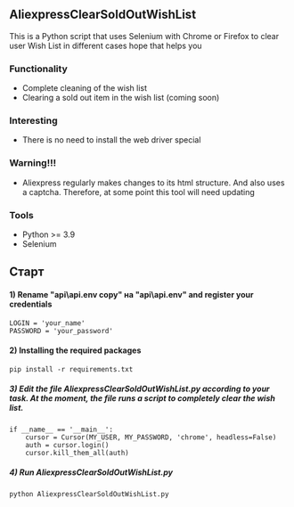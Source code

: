 ## AliexpressClearSoldOutWishList

This is a Python script that uses Selenium with Chrome or Firefox to clear user Wish List in different cases
hope that helps you

### Functionality
- Complete cleaning of the wish list
- Clearing a sold out item in the wish list (coming soon)

### Interesting
- There is no need to install the web driver special

### Warning!!!
- Aliexpress regularly makes changes to its html structure. And also uses a captcha. Therefore, at some point this tool will need updating

### Tools
- Python >= 3.9
- Selenium

## Старт

#### 1) Rename "api\api\.env copy" на "api\api\.env" and register your credentials

    LOGIN = 'your_name'
    PASSWORD = 'your_password'

#### 2) Installing the required packages

    pip install -r requirements.txt

##### 3) Edit the file AliexpressClearSoldOutWishList.py according to your task. At the moment, the file runs a script to completely clear the wish list.

    if __name__ == '__main__':
        cursor = Cursor(MY_USER, MY_PASSWORD, 'chrome', headless=False)
        auth = cursor.login()
        cursor.kill_them_all(auth)

##### 4) Run AliexpressClearSoldOutWishList.py
    python AliexpressClearSoldOutWishList.py
